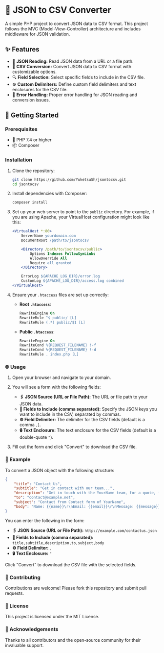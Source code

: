 # 🌟 JSON to CSV Converter

A simple PHP project to convert JSON data to CSV format. This project follows the MVC (Model-View-Controller) architecture and includes middleware for JSON validation.

## ✨ Features

- 📜 **JSON Reading:** Read JSON data from a URL or a file path.
- 📄 **CSV Conversion:** Convert JSON data to CSV format with customizable options.
- 🔍 **Field Selection:** Select specific fields to include in the CSV file.
- ⚙️ **Custom Delimiters:** Define custom field delimiters and text enclosures for the CSV file.
- 🚨 **Error Handling:** Proper error handling for JSON reading and conversion issues.

## 🚀 Getting Started

### Prerequisites

- 🐘 PHP 7.4 or higher
- 📦 Composer

### Installation

1. Clone the repository:
    ```bash
    git clone https://github.com/YuketsuSh/jsontocsv.git
    cd jsontocsv
    ```

2. Install dependencies with Composer:
    ```bash
    composer install
    ```

3. Set up your web server to point to the `public` directory. For example, if you are using Apache, your VirtualHost configuration might look like this:

    ```apache
    <VirtualHost *:80>
        ServerName yourdomain.com
        DocumentRoot /path/to/jsontocsv

        <Directory /path/to/jsontocsv/public>
            Options Indexes FollowSymLinks
            AllowOverride All
            Require all granted
        </Directory>

        ErrorLog ${APACHE_LOG_DIR}/error.log
        CustomLog ${APACHE_LOG_DIR}/access.log combined
    </VirtualHost>
    ```

4. Ensure your `.htaccess` files are set up correctly:
    - **Root `.htaccess`**:
      ```apache
      RewriteEngine On
      RewriteRule ^$ public/ [L]
      RewriteRule (.*) public/$1 [L]
      ```
    - **Public `.htaccess`**:
      ```apache
      RewriteEngine On
      RewriteCond %{REQUEST_FILENAME} !-f
      RewriteCond %{REQUEST_FILENAME} !-d
      RewriteRule . index.php [L]
      ```

### 🌐 Usage

1. Open your browser and navigate to your domain.
2. You will see a form with the following fields:
    - **🖇 JSON Source (URL or File Path):** The URL or file path to your JSON data.
    - **🔑 Fields to Include (comma separated):** Specify the JSON keys you want to include in the CSV, separated by commas.
    - **⚙️ Field Delimiter:** The delimiter for the CSV fields (default is a comma `,`).
    - **🔒 Text Enclosure:** The text enclosure for the CSV fields (default is a double-quote `"`).

3. Fill out the form and click "Convert" to download the CSV file.

### 📝 Example

To convert a JSON object with the following structure:

```json
{
    "title": "Contact Us",
    "subtitle": "Get in contact with our team...",
    "description": "Get in touch with the YourName team, for a quote, further information or any other question!",
    "to": "contact@example.net",
    "subject": "Contact from Contact form of YourName",
    "body": "Name: {{name}}\r\nEmail: {{email}}\r\nMessage: {{message}}"
}
```

You can enter the following in the form:

- **🖇 JSON Source (URL or File Path):** `http://example.com/contactus.json`
- **🔑 Fields to Include (comma separated):** `title,subtitle,description,to,subject,body`
- **⚙️ Field Delimiter:** `,`
- **🔒 Text Enclosure:** `"`

Click "Convert" to download the CSV file with the selected fields.

### 🤝 Contributing

Contributions are welcome! Please fork this repository and submit pull requests.

### 📜 License

This project is licensed under the MIT License.

### 🙏 Acknowledgements

Thanks to all contributors and the open-source community for their invaluable support.
